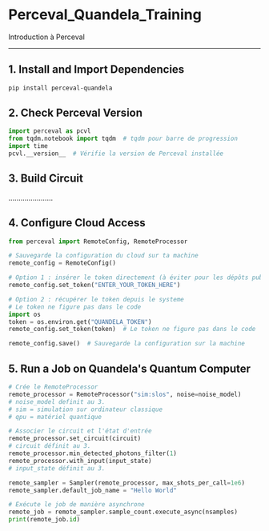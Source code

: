 # Perceval_Quandela_Training
Introduction à Perceval

---

## 1. Install and Import Dependencies

```bash
pip install perceval-quandela
```

## 2. Check Perceval Version
```python
import perceval as pcvl
from tqdm.notebook import tqdm  # tqdm pour barre de progression
import time
pcvl.__version__  # Vérifie la version de Perceval installée
```

## 3. Build Circuit
......................

## 4. Configure Cloud Access
```python
from perceval import RemoteConfig, RemoteProcessor

# Sauvegarde la configuration du cloud sur ta machine
remote_config = RemoteConfig()

# Option 1 : insérer le token directement (à éviter pour les dépôts publics)
remote_config.set_token("ENTER_YOUR_TOKEN_HERE")

# Option 2 : récupérer le token depuis le systeme
# Le token ne figure pas dans le code
import os
token = os.environ.get("QUANDELA_TOKEN")
remote_config.set_token(token)  # Le token ne figure pas dans le code

remote_config.save()  # Sauvegarde la configuration sur la machine
```

## 5. Run a Job on Quandela's Quantum Computer
```python
# Crée le RemoteProcessor
remote_processor = RemoteProcessor("sim:slos", noise=noise_model)
# noise_model definit au 3.
# sim = simulation sur ordinateur classique
# qpu = matériel quantique

# Associer le circuit et l'état d'entrée
remote_processor.set_circuit(circuit)
# circuit définit au 3.
remote_processor.min_detected_photons_filter(1)
remote_processor.with_input(input_state)
# input_state définit au 3.

remote_sampler = Sampler(remote_processor, max_shots_per_call=1e6)
remote_sampler.default_job_name = "Hello World" 

# Exécute le job de manière asynchrone
remote_job = remote_sampler.sample_count.execute_async(nsamples)
print(remote_job.id)

```
